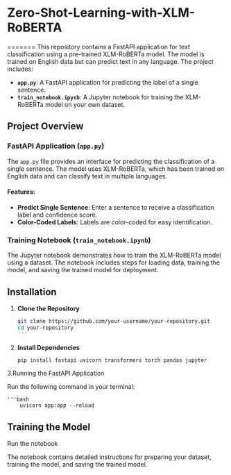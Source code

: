 # Zero-Shot-Learning-with-XLM-RoBERTA
=======
This repository contains a FastAPI application for text classification using a pre-trained XLM-RoBERTa model. The model is trained on English data but can predict text in any language. The project includes:

- **`app.py`**: A FastAPI application for predicting the label of a single sentence.
- **`train_notebook.ipynb`**: A Jupyter notebook for training the XLM-RoBERTa model on your own dataset.

## Project Overview

### FastAPI Application (`app.py`)

The `app.py` file provides an interface for predicting the classification of a single sentence. The model uses XLM-RoBERTa, which has been trained on English data and can classify text in multiple languages.

#### Features:
- **Predict Single Sentence**: Enter a sentence to receive a classification label and confidence score.
- **Color-Coded Labels**: Labels are color-coded for easy identification.

### Training Notebook (`train_notebook.ipynb`)

The Jupyter notebook demonstrates how to train the XLM-RoBERTa model using a dataset. The notebook includes steps for loading data, training the model, and saving the trained model for deployment.

## Installation

1. **Clone the Repository**

   ```bash
   git clone https://github.com/your-username/your-repository.git
   cd your-repository
   '''
2. **Install Dependencies**
    ```bash
   pip install fastapi uvicorn transformers torch pandas jupyter

3.Running the FastAPI Application

Run the following command in your terminal:

    '''bash
        uvicorn app:app --reload


## Training the Model
Run the notebook 



The notebook contains detailed instructions for preparing your dataset, training the model, and saving the trained model.

